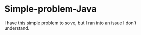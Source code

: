 # Simple-problem-Java
I have this simple problem to solve, but I ran into an issue I don't understand.
